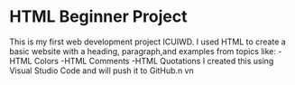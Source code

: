 # HTML Beginner Project
This is my first web development project ICUIWD.
I used HTML to create a basic website with a heading, paragraph,and examples from topics like:
-HTML Colors
-HTML Comments
-HTML Quotations
I created this using Visual Studio Code and will push it to GitHub.n vn
